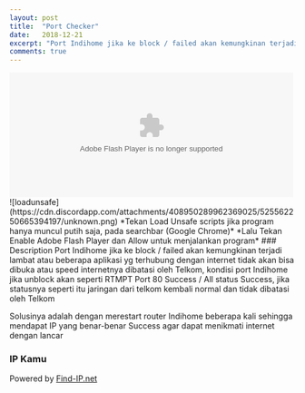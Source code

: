 ```yaml
---
layout: post
title:  "Port Checker"
date:   2018-12-21
excerpt: "Port Indihome jika ke block / failed akan kemungkinan terjadi lambat atau beberapa aplikasi yg terhubung dengan internet tidak akan bisa dibuka atau speed internetnya dibatasi oleh Telkom, kondisi port Indihome jika unblock akan seperti RTMPT Port 80 Success / All status Success, jika statusnya seperti itu jaringan dari telkom kembali normal dan tidak dibatasi oleh Telkom"
comments: true
---
```

<object width="500" height="220" codebase="http://download.macromedia.com/pub/shockwave/cabs/flash/swflash.cab#version=7,0,19,0" classid="clsid:D27CDB6E-AE6D-11cf-96B8-444553540000">
<param value="https://troke.id/port/novell_port_test.swf" name="movie">
<param value="high" name="quality">
<embed width="500" height="220" type="application/x-shockwave-flash" pluginspage="http://www.macromedia.com/go/getflashplayer" quality="high" src="https://troke.id/port/novell_port_test.swf">
</object>
![loadunsafe](https://cdn.discordapp.com/attachments/408950289962369025/525562250665394197/unknown.png)
*Tekan Load Unsafe scripts jika program hanya muncul putih saja, pada searchbar (Google Chrome)*
*Lalu Tekan Enable Adobe Flash Player dan Allow untuk menjalankan program*
### Description
Port Indihome jika ke block / failed akan kemungkinan terjadi lambat atau beberapa aplikasi yg terhubung dengan internet tidak akan bisa dibuka atau speed internetnya dibatasi oleh Telkom, kondisi port Indihome jika unblock akan seperti RTMPT Port 80 Success / All status Success, jika statusnya seperti itu jaringan dari telkom kembali normal dan tidak dibatasi oleh Telkom

Solusinya adalah dengan merestart router Indihome beberapa kali sehingga mendapat IP yang benar-benar Success agar dapat menikmati internet dengan lancar

### IP Kamu
<div id="findipwidget"></div><div class="findiplink" id="findipurl">Powered by <a href="http://www.find-ip.net/" target="_blank">Find-IP.net</a></div><script defer src="//api.find-ip.net/widget.js?width=240&"></script>
